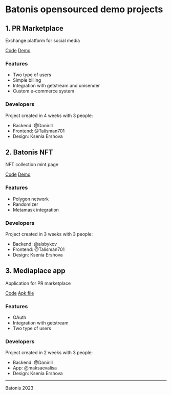 # Batonis opensourced demo projects

## 1. PR Marketplace

Exchange platform for social media

[Code](https://github.com/Batonis-Tech/pr-marketplace) [Demo](https://mediaplace.batonis.tech/)

### Features
- Two type of users
- Simple billing
- Integration with getstream and unisender
- Custom e-commerce system


### Developers
Project created in 4 weeks with 3 people:
- Backend: @Danirill
- Frontend: @Talisman701
- Design: Ksenia Ershova

## 2. Batonis NFT
NFT collection mint page

[Code](https://github.com/Batonis-Tech/batonis-nft) [Demo](https://batonis.tech/nft)

### Features
- Polygon network 
- Randomizer
- Metamask integration


### Developers
Project created in 3 weeks with 3 people:
- Backend: @alsbykov
- Frontend: @Talisman701
- Design: Ksenia Ershova

## 3. Mediaplace app

Application for PR marketplace

[Code](https://github.com/Batonis-Tech/mediaplaceapp) [Apk file](https://drive.google.com/drive/folders/1AoptXADHVHRECYA2mpKh3qu1koRpJw1P?usp=share_link)

### Features
- OAuth 
- Integration with getstream
- Two type of users

### Developers
Project created in 2 weeks with 3 people:
- Backend: @Danirill
- App: @maksaevalisa
- Design: Ksenia Ershova

________________________
Batonis 2023


